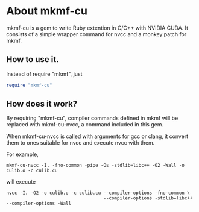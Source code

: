 # About mkmf-cu

mkmf-cu is a gem to write Ruby extention in C/C++ with NVIDIA CUDA. 
It consists of a simple wrapper command for nvcc and a monkey patch for mkmf.

## How to use it.

Instead of require "mkmf", just
```ruby
require "mkmf-cu"
```

## How does it work?

By requiring "mkmf-cu", compiler commands defined in mkmf
will be replaced with mkmf-cu-nvcc, a command included in this gem.

When mkmf-cu-nvcc is called with arguments for gcc or clang,
it convert them to ones suitable for nvcc and execute nvcc with them.

For example,

    mkmf-cu-nvcc -I. -fno-common -pipe -Os -stdlib=libc++ -O2 -Wall -o culib.o -c culib.cu

will execute

    nvcc -I. -O2 -o culib.o -c culib.cu --compiler-options -fno-common \
                                        --compiler-options -stdlib=libc++ --compiler-options -Wall
